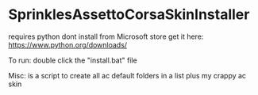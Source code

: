 # SprinklesAssettoCorsaSkinInstaller

requires python dont install from Microsoft store
get it here:
https://www.python.org/downloads/

To run:
double click the "install.bat" file


Misc:
is a script to create all ac default folders in a list plus my crappy ac skin